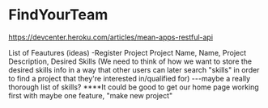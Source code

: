 # FindYourTeam

https://devcenter.heroku.com/articles/mean-apps-restful-api

List of Feautures (ideas)
-Register Project 
 Project Name, Name, Project Description, Desired Skills
  (We need to think of how we want to store the desired skills info in a way that other users can later search "skills" in order to find a    project that they're interested in/qualified for) ---maybe a really thorough list of skills?
****It could be good to get our home page working first with maybe one feature, "make new project" 

